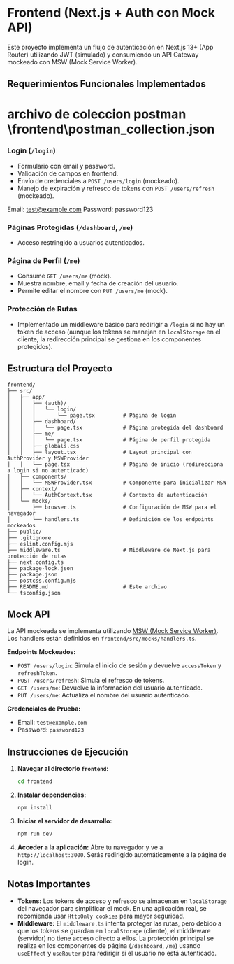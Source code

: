 # Frontend (Next.js + Auth con Mock API)

Este proyecto implementa un flujo de autenticación en Next.js 13+ (App Router) utilizando JWT (simulado) y consumiendo un API Gateway mockeado con MSW (Mock Service Worker).

## Requerimientos Funcionales Implementados
# archivo de coleccion postman \frontend\postman_collection.json

### Login (`/login`)
- Formulario con email y password.
- Validación de campos en frontend.
- Envío de credenciales a `POST /users/login` (mockeado).
- Manejo de expiración y refresco de tokens con `POST /users/refresh` (mockeado).

Email: test@example.com
Password: password123

### Páginas Protegidas (`/dashboard`, `/me`)
- Acceso restringido a usuarios autenticados.

### Página de Perfil (`/me`)
- Consume `GET /users/me` (mock).
- Muestra nombre, email y fecha de creación del usuario.
- Permite editar el nombre con `PUT /users/me` (mock).

### Protección de Rutas
- Implementado un middleware básico para redirigir a `/login` si no hay un token de acceso (aunque los tokens se manejan en `localStorage` en el cliente, la redirección principal se gestiona en los componentes protegidos).

## Estructura del Proyecto

```
frontend/
├── src/
│   ├── app/
│   │   ├── (auth)/
│   │   │   └── login/
│   │   │       └── page.tsx         # Página de login
│   │   ├── dashboard/
│   │   │   └── page.tsx             # Página protegida del dashboard
│   │   ├── me/
│   │   │   └── page.tsx             # Página de perfil protegida
│   │   ├── globals.css
│   │   ├── layout.tsx               # Layout principal con AuthProvider y MSWProvider
│   │   └── page.tsx                 # Página de inicio (redirecciona a login si no autenticado)
│   ├── components/
│   │   └── MSWProvider.tsx          # Componente para inicializar MSW
│   ├── context/
│   │   └── AuthContext.tsx          # Contexto de autenticación
│   └── mocks/
│       ├── browser.ts               # Configuración de MSW para el navegador
│       └── handlers.ts              # Definición de los endpoints mockeados
├── public/
├── .gitignore
├── eslint.config.mjs
├── middleware.ts                    # Middleware de Next.js para protección de rutas
├── next.config.ts
├── package-lock.json
├── package.json
├── postcss.config.mjs
├── README.md                        # Este archivo
└── tsconfig.json
```

## Mock API

La API mockeada se implementa utilizando [MSW (Mock Service Worker)](https://mswjs.io/). Los handlers están definidos en `frontend/src/mocks/handlers.ts`.

**Endpoints Mockeados:**
- `POST /users/login`: Simula el inicio de sesión y devuelve `accessToken` y `refreshToken`.
- `POST /users/refresh`: Simula el refresco de tokens.
- `GET /users/me`: Devuelve la información del usuario autenticado.
- `PUT /users/me`: Actualiza el nombre del usuario autenticado.

**Credenciales de Prueba:**
- Email: `test@example.com`
- Password: `password123`

## Instrucciones de Ejecución

1.  **Navegar al directorio `frontend`:**
    ```bash
    cd frontend
    ```

2.  **Instalar dependencias:**
    ```bash
    npm install
    ```

3.  **Iniciar el servidor de desarrollo:**
    ```bash
    npm run dev
    ```

4.  **Acceder a la aplicación:**
    Abre tu navegador y ve a `http://localhost:3000`. Serás redirigido automáticamente a la página de login.

## Notas Importantes

-   **Tokens:** Los tokens de acceso y refresco se almacenan en `localStorage` del navegador para simplificar el mock. En una aplicación real, se recomienda usar `HttpOnly cookies` para mayor seguridad.
-   **Middleware:** El `middleware.ts` intenta proteger las rutas, pero debido a que los tokens se guardan en `localStorage` (cliente), el middleware (servidor) no tiene acceso directo a ellos. La protección principal se realiza en los componentes de página (`/dashboard`, `/me`) usando `useEffect` y `useRouter` para redirigir si el usuario no está autenticado.
